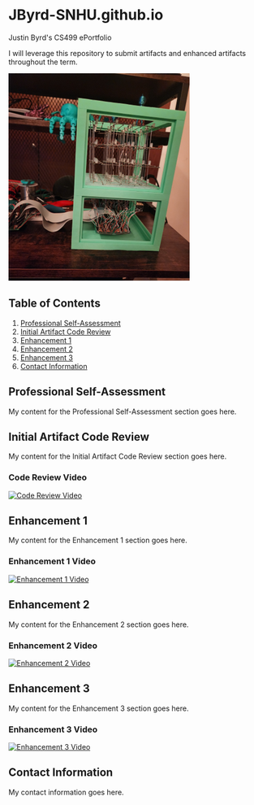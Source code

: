 # JByrd-SNHU.github.io
Justin Byrd's CS499 ePortfolio

I will leverage this repository to submit artifacts and enhanced artifacts throughout the term.

![4x4x4 RGB LED Cube](/Images/LED_Cube.png)

## Table of Contents

1. [Professional Self-Assessment](#professional-self-assessment)
2. [Initial Artifact Code Review](#initial-artifact-code-review)
3. [Enhancement 1](#enhancement-1)
4. [Enhancement 2](#enhancement-2)
5. [Enhancement 3](#enhancement-3)
6. [Contact Information](#contact-information)

## Professional Self-Assessment <a name="professional-self-assessment"></a>

My content for the Professional Self-Assessment section goes here.

## Initial Artifact Code Review <a name="initial-artifact-code-review"></a>

My content for the Initial Artifact Code Review section goes here.

### Code Review Video

[![Code Review Video](https://img.youtube.com/vi/PrN7pwSR6RM/0.jpg)](https://www.youtube.com/watch?v=PrN7pwSR6RM)

## Enhancement 1 <a name="enhancement-1"></a>

My content for the Enhancement 1 section goes here.

### Enhancement 1 Video

[![Enhancement 1 Video](https://img.youtube.com/vi/-KXExONsFV8/0.jpg)](https://www.youtube.com/watch?v=-KXExONsFV8)

## Enhancement 2 <a name="enhancement-2"></a>

My content for the Enhancement 2 section goes here.

### Enhancement 2 Video

[![Enhancement 2 Video](https://img.youtube.com/vi/M9_ifvqkotE/0.jpg)](https://www.youtube.com/watch?v=M9_ifvqkotE)

## Enhancement 3 <a name="enhancement-3"></a>

My content for the Enhancement 3 section goes here.

### Enhancement 3 Video

[![Enhancement 3 Video](https://img.youtube.com/vi/LhghKqOzzrc/0.jpg)](https://www.youtube.com/watch?v=LhghKqOzzrc)

## Contact Information <a name="contact-information"></a>

My contact information goes here.

